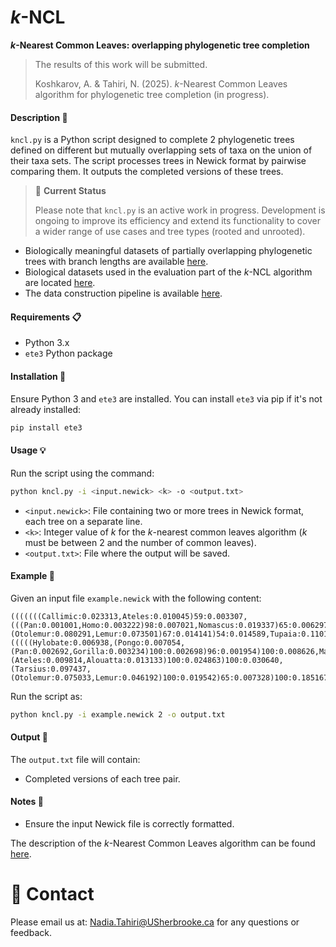 # *k*-NCL
***k*-Nearest Common Leaves: overlapping phylogenetic tree completion**

> The results of this work will be submitted.
>
> Koshkarov, A. & Tahiri, N. (2025). *k*-Nearest Common Leaves algorithm for phylogenetic tree completion (in progress).

#### Description :bookmark_tabs:
`kncl.py` is a Python script designed to complete 2 phylogenetic trees defined on different but mutually overlapping sets of taxa on the union of their taxa sets. The script processes trees in Newick format by pairwise comparing them. It outputs the completed versions of these trees.

>:pushpin: **Current Status**
>
>Please note that `kncl.py` is an active work in progress. Development is ongoing to improve its efficiency and extend its functionality to cover a wider range of use cases and tree types (rooted and unrooted).

  - Biologically meaningful datasets of partially overlapping phylogenetic trees with branch lengths are available [here](https://github.com/tahiri-lab/KNCL/tree/main/data/).
  - Biological datasets used in the evaluation part of the *k*-NCL algorithm are located [here](https://github.com/tahiri-lab/KNCL/tree/main/data/evaluation_datasets).
  - The data construction pipeline is available [here](https://github.com/tahiri-lab/KNCL/tree/main/data/data-pipeline).

#### Requirements :clipboard:
- Python 3.x
- `ete3` Python package

#### Installation :wrench:
Ensure Python 3 and `ete3` are installed. You can install `ete3` via pip if it's not already installed:
```bash
pip install ete3
```

#### Usage :bulb:
Run the script using the command:
```bash
python kncl.py -i <input.newick> <k> -o <output.txt>
```
- `<input.newick>`: File containing two or more trees in Newick format, each tree on a separate line.
- `<k>`: Integer value of *k* for the *k*-nearest common leaves algorithm (*k* must be between 2 and the number of common leaves).
- `<output.txt>`: File where the output will be saved.

#### Example :bookmark:
Given an input file `example.newick` with the following content:
```
(((((((Callimic:0.023313,Ateles:0.010045)59:0.003307,(((Pan:0.001001,Homo:0.003222)98:0.007021,Nomascus:0.019337)65:0.006297,Macaca:0.022545)75:0.003800)100:0.056141,Tarsius:0.070541)40:0.004811,(Otolemur:0.080291,Lemur:0.073501)67:0.014141)54:0.014589,Tupaia:0.110178)85:0.046160,Cynoceph:0.040415)100:0.356615,Rattus:0.048351,Mus:0.036439);
(((((Hylobate:0.006938,(Pongo:0.007054,(Pan:0.002692,Gorilla:0.003234)100:0.002698)96:0.001954)100:0.008626,Macaca:0.020688)100:0.010416,(Ateles:0.009814,Alouatta:0.013133)100:0.024863)100:0.030640,(Tarsius:0.097437,(Otolemur:0.075033,Lemur:0.046192)100:0.019542)65:0.007328)100:0.185167,Rattus:0.048223,Mus:0.063981);
```
Run the script as:
```bash
python kncl.py -i example.newick 2 -o output.txt
```

#### Output :book:
The `output.txt` file will contain:
- Completed versions of each tree pair.

#### Notes :pencil:
- Ensure the input Newick file is correctly formatted.

The description of the *k*-Nearest Common Leaves algorithm can be found [here](https://github.com/tahiri-lab/KNCL/blob/main/algorithm.md).

# 📧 Contact
Please email us at: <Nadia.Tahiri@USherbrooke.ca> for any questions or feedback.
